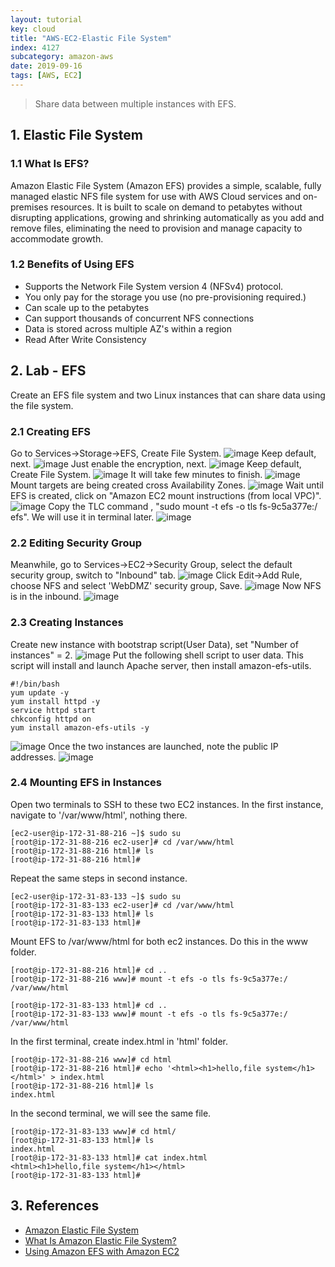 ```yaml
---
layout: tutorial
key: cloud
title: "AWS-EC2-Elastic File System"
index: 4127
subcategory: amazon-aws
date: 2019-09-16
tags: [AWS, EC2]
---
```


> Share data between multiple instances with EFS.

## 1. Elastic File System
### 1.1 What Is EFS?
Amazon Elastic File System (Amazon EFS) provides a simple, scalable, fully managed elastic NFS file system for use with AWS Cloud services and on-premises resources. It is built to scale on demand to petabytes without disrupting applications, growing and shrinking automatically as you add and remove files, eliminating the need to provision and manage capacity to accommodate growth.

### 1.2 Benefits of Using EFS
* Supports the Network File System version 4 (NFSv4) protocol.
* You only pay for the storage you use (no pre-provisioning required.)
* Can scale up to the petabytes
* Can support thousands of concurrent NFS connections
* Data is stored across multiple AZ's within a region
* Read After Write Consistency

## 2. Lab - EFS
Create an EFS file system and two Linux instances that can share data using the file system.
### 2.1 Creating EFS
Go to Services->Storage->EFS, Create File System.
![image](/assets/images/cloud/4106/4-15-ec2-create-efs-1.png)
Keep default, next.
![image](/assets/images/cloud/4106/4-15-ec2-create-efs-2.png)
Just enable the encryption, next.
![image](/assets/images/cloud/4106/4-15-ec2-create-efs-3.png)
Keep default, Create File System.
![image](/assets/images/cloud/4106/4-15-ec2-create-efs-4.png)
It will take few minutes to finish.
![image](/assets/images/cloud/4106/4-15-ec2-create-efs-5.png)
Mount targets are being created cross Availability Zones.
![image](/assets/images/cloud/4106/4-15-ec2-create-efs-6.png)
Wait until EFS is created, click on "Amazon EC2 mount instructions (from local VPC)".
![image](/assets/images/cloud/4106/4-15-ec2-create-efs-7.png)
Copy the TLC command , "sudo mount -t efs -o tls fs-9c5a377e:/ efs". We will use it in terminal later.
![image](/assets/images/cloud/4106/4-15-ec2-create-efs-8.png)
### 2.2 Editing Security Group
Meanwhile, go to Services->EC2->Security Group, select the default security group, switch to "Inbound" tab.
![image](/assets/images/cloud/4106/4-15-ec2-add-nfs-1.png)
Click Edit->Add Rule, choose NFS and select 'WebDMZ' security group, Save.
![image](/assets/images/cloud/4106/4-15-ec2-add-nfs-2.png)
Now NFS is in the inbound.
![image](/assets/images/cloud/4106/4-15-ec2-add-nfs-3.png)
### 2.3 Creating Instances
Create new instance with bootstrap script(User Data), set "Number of instances" = 2.
![image](/assets/images/cloud/4106/4-15-ec2-create-instance-1.png)
Put the following shell script to user data. This script will install and launch Apache server, then install amazon-efs-utils.
```raw
#!/bin/bash
yum update -y
yum install httpd -y
service httpd start
chkconfig httpd on
yum install amazon-efs-utils -y
```
![image](/assets/images/cloud/4106/4-15-ec2-create-instance-2.png)
Once the two instances are launched, note the public IP addresses.
![image](/assets/images/cloud/4106/4-15-ec2-create-instance-3.png)
### 2.4 Mounting EFS in Instances
 Open two terminals to SSH to these two EC2 instances. In the first instance, navigate to '/var/www/html', nothing there.
 ```raw
[ec2-user@ip-172-31-88-216 ~]$ sudo su
[root@ip-172-31-88-216 ec2-user]# cd /var/www/html
[root@ip-172-31-88-216 html]# ls
[root@ip-172-31-88-216 html]#
 ```
 Repeat the same steps in second instance.
 ```raw
[ec2-user@ip-172-31-83-133 ~]$ sudo su
[root@ip-172-31-83-133 ec2-user]# cd /var/www/html
[root@ip-172-31-83-133 html]# ls
[root@ip-172-31-83-133 html]#
 ```
Mount EFS to /var/www/html for both ec2 instances. Do this in the www folder.
```raw
[root@ip-172-31-88-216 html]# cd ..
[root@ip-172-31-88-216 www]# mount -t efs -o tls fs-9c5a377e:/ /var/www/html

[root@ip-172-31-83-133 html]# cd ..
[root@ip-172-31-83-133 www]# mount -t efs -o tls fs-9c5a377e:/ /var/www/html
```
In the first terminal, create index.html in 'html' folder.
```raw
[root@ip-172-31-88-216 www]# cd html
[root@ip-172-31-88-216 html]# echo '<html><h1>hello,file system</h1></html>' > index.html
[root@ip-172-31-88-216 html]# ls
index.html
```
In the second terminal, we will see the same file.
```raw
[root@ip-172-31-83-133 www]# cd html/
[root@ip-172-31-83-133 html]# ls
index.html
[root@ip-172-31-83-133 html]# cat index.html
<html><h1>hello,file system</h1></html>
[root@ip-172-31-83-133 html]#
```

## 3. References
* [Amazon Elastic File System](https://aws.amazon.com/efs/)
* [What Is Amazon Elastic File System?](https://docs.aws.amazon.com/efs/latest/ug/whatisefs.html)
* [Using Amazon EFS with Amazon EC2](https://docs.aws.amazon.com/AWSEC2/latest/UserGuide/AmazonEFS.html)
